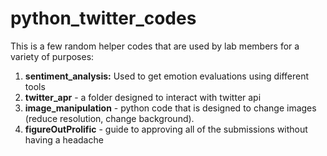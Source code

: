 # python_twitter_codes

This is a few random helper codes that are used by lab members for a variety of purposes:

1. **sentiment_analysis:** Used to get emotion evaluations using different tools
2. **twitter_apr** - a folder designed to interact with twitter api
3. **image_manipulation** - python code that is designed to change images (reduce resolution, change background).
4. **figureOutProlific** - guide to approving all of the submissions without having a headache

